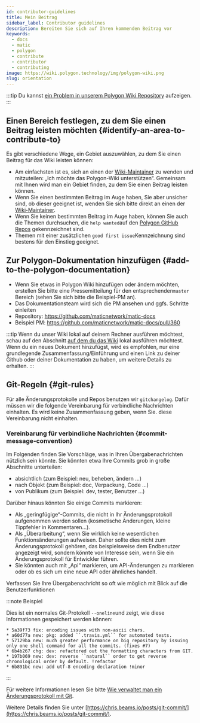 ```yaml
---
id: contributor-guidelines
title: Mein Beitrag
sidebar_label: Contributor guidelines
description: Bereiten Sie sich auf Ihren kommenden Beitrag vor
keywords:
  - docs
  - matic
  - polygon
  - contribute
  - contributor
  - contributing
image: https://wiki.polygon.technology/img/polygon-wiki.png
slug: orientation
---
```


:::tip
Du kannst [ein Problem in unserem Polygon Wiki Repository](https://github.com/maticnetwork/matic-docs/issues) aufzeigen.
:::

## Einen Bereich festlegen, zu dem Sie einen Beitrag leisten möchten {#identify-an-area-to-contribute-to}

Es gibt verschiedene Wege, ein Gebiet auszuwählen, zu dem Sie einen Beitrag für das Wiki leisten können:

- Am einfachsten ist es, sich an einen der [Wiki-Maintainer](/docs/contribute/community-maintainers) zu wenden und mitzuteilen: „Ich möchte das Polygon-Wiki unterstützen“. Gemeinsam mit Ihnen wird man ein Gebiet finden, zu dem Sie einen Beitrag leisten können.
- Wenn Sie einen bestimmten Beitrag im Auge haben, Sie aber unsicher sind, ob dieser geeignet ist, wenden Sie sich bitte direkt an einen der [Wiki-Maintainer](/docs/contribute/community-maintainers).
- Wenn Sie keinen bestimmten Beitrag im Auge haben, können Sie auch die Themen durchsuchen, die `help wanted`auf den [Polygon GitHub Repos](https://github.com/maticnetwork) gekennzeichnet sind.
- Themen mit einer zusätzlichen `good first issue`Kennzeichnung sind bestens für den Einstieg geeignet.

## Zur Polygon-Dokumentation hinzufügen {#add-to-the-polygon-documentation}

  - Wenn Sie etwas in Polygon Wiki hinzufügen oder ändern möchten, erstellen Sie bitte eine Pressemitteilung für den entsprechenden`master` Bereich (sehen Sie sich bitte die Beispiel-PM an).
  - Das Dokumentationsteam wird sich die PM ansehen und ggfs. Schritte einleiten
  - Repository: https://github.com/maticnetwork/matic-docs
  - Beispiel PM: https://github.com/maticnetwork/matic-docs/pull/360

:::tip
Wenn du unser Wiki lokal auf deinem Rechner ausführen möchtest, schau auf den Abschnitt [auf dem du das Wiki](https://github.com/maticnetwork/matic-docs#run-the-wiki-locally) lokal ausführen möchtest. Wenn du ein neues Dokument hinzufügst, wird es empfohlen, nur eine grundlegende Zusammenfassung/Einführung und einen Link zu deiner Github oder deiner Dokumentation zu haben, um weitere Details zu erhalten.
:::

## Git-Regeln {#git-rules}

Für alle Änderungsprotokolle und Repos benutzen wir `gitchangelog`. Dafür müssen wir die folgende Vereinbarung für verbindliche Nachrichten einhalten. Es wird keine Zusammenfassung geben, wenn Sie. diese Vereinbarung nicht einhalten.

### Vereinbarung für verbindliche Nachrichten  {#commit-message-convention}

Im Folgenden finden Sie Vorschläge, was in Ihren Übergabenachrichten nützlich sein könnte. Sie könnten etwa Ihre Commits grob in große Abschnitte unterteilen:

- absichtlich (zum Beispiel: neu, beheben, ändern ...)
- nach Objekt (zum Beispiel: doc, Verpackung, Code ...)
- von Publikum (zum Beispiel: dev, tester, Benutzer ...)

Darüber hinaus könnten Sie einige Commits markieren:

- Als „geringfügige“-Commits, die nicht in Ihr Änderungsprotokoll aufgenommen werden sollen (kosmetische Änderungen, kleine Tippfehler in Kommentaren...).
- Als „Überarbeitung“, wenn Sie wirklich keine wesentlichen Funktionsänderungen aufweisen. Daher sollte dies nicht zum Änderungsprotokoll gehören, das beispielsweise dem Endbenutzer angezeigt wird, sondern könnte von Interesse sein, wenn Sie ein Änderungsprotokoll für Entwickler führen.
- Sie könnten auch mit „Api“ markieren, um API-Änderungen zu markieren oder ob es sich um eine neue API oder ähnliches handelt.

Verfassen Sie Ihre Übergabenachricht so oft wie möglich mit Blick auf die Benutzerfunktionen

:::note Beispiel

Dies ist ein normales Git-Protokoll `--oneline`und zeigt, wie diese Informationen gespeichert werden können:

```
* 5a39f73 fix: encoding issues with non-ascii chars.
* a60d77a new: pkg: added ``.travis.yml`` for automated tests.
* 57129ba new: much greater performance on big repository by issuing only one shell command for all the commits. (fixes #7)
* 6b4b267 chg: dev: refactored out the formatting characters from GIT.
* 197b069 new: dev: reverse ``natural`` order to get reverse chronological order by default. !refactor
* 6b891bc new: add utf-8 encoding declaration !minor
```

:::

Für weitere Informationen lesen Sie bitte [Wie verwaltet man ein Änderungsprotokoll mit Git](https://stackoverflow.com/questions/3523534/good-ways-to-manage-a-changelog-using-git/23047890#23047890).

Weitere Details finden Sie unter [https://chris.beams.io/posts/git-commit/](https://chris.beams.io/posts/git-commit/).
